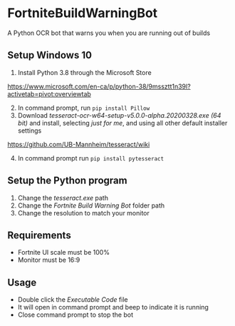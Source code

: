 # FortniteBuildWarningBot
A Python OCR bot that warns you when you are running out of builds
## Setup Windows 10
1. Install Python 3.8 through the Microsoft Store

https://www.microsoft.com/en-ca/p/python-38/9mssztt1n39l?activetab=pivot:overviewtab

2. In command prompt, run `pip install Pillow`
3. Download *tesseract-ocr-w64-setup-v5.0.0-alpha.20200328.exe (64 bit)* and install, selecting *just for me*, and using all other default installer settings

https://github.com/UB-Mannheim/tesseract/wiki

4. In command prompt run `pip install pytesseract`

## Setup the Python program
1. Change the *tesseract.exe* path
2. Change the *Fortnite Build Warning Bot* folder path
3. Change the resolution to match your monitor

## Requirements
- Fortnite UI scale must be 100%
- Monitor must be 16:9

## Usage
- Double click the *Executable Code* file
- It will open in command prompt and beep to indicate it is running
- Close command prompt to stop the bot
